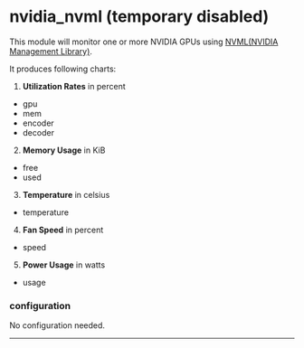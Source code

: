 # nvidia_nvml (temporary disabled)

This module will monitor one or more NVIDIA GPUs using [NVML(NVIDIA Management Library)](https://developer.nvidia.com/nvidia-management-library-nvml).

It produces following charts:

1. **Utilization Rates** in percent
 * gpu
 * mem
 * encoder
 * decoder

2. **Memory Usage** in KiB
 * free
 * used

3. **Temperature** in celsius
 * temperature

4. **Fan Speed** in percent
 * speed

5. **Power Usage** in watts
 * usage

### configuration

No configuration needed.

---
